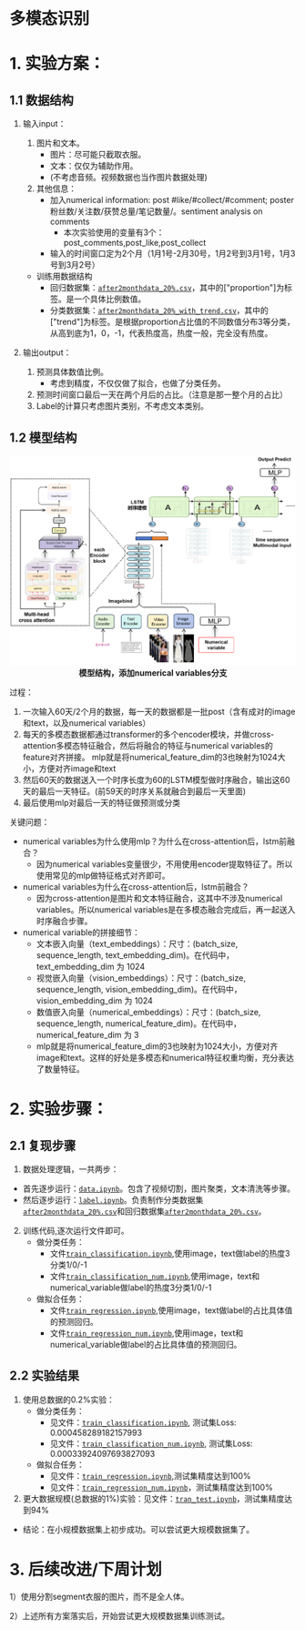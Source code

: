 
# 多模态识别

# 1. 实验方案：

## 1.1 数据结构

1. 输入input：
    1. 图片和文本。
        - 图片：尽可能只截取衣服。
        - 文本：仅仅为辅助作用。
        - (不考虑音频。视频数据也当作图片数据处理)
    2. 其他信息：
        - 加入​​numerical information: post #like/#collect/#comment; poster 粉丝数/关注数/获赞总量/笔记数量/。sentiment analysis on comments
            - 本次实验使用的变量有3个：post_comments,post_like,post_collect
        - 输入的时间窗口定为2个月（1月1号-2月30号，1月2号到3月1号，1月3号到3月2号）

    - 训练用数据结构
        - 回归数据集：[`after2monthdata_20%.csv`](https://github.com/dengxw66/Multimodal_MKT/model/after2monthdata_20%.csv)，其中的["proportion"]为标签。是一个具体比例数值。
        - 分类数据集：[`after2monthdata_20%_with_trend.csv`](https://github.com/dengxw66/Multimodal_MKT/model/after2monthdata_20%_with_trend.csv)，其中的["trend"]为标签。是根据proportion占比值的不同数值分布3等分类，从高到底为1，0，-1，代表热度高，热度一般，完全没有热度。

2. 输出output：
    1. 预测具体数值比例。
        - 考虑到精度，不仅仅做了拟合，也做了分类任务。
    2. 预测时间窗口最后一天在两个月后的占比。（注意是那一整个月的占比）
    3. Label的计算只考虑图片类别，不考虑文本类别。

## 1.2 模型结构

<p align="center">
    <img src="pipleline2.png" width="600"/>
    <br>
    <strong>模型结构，添加numerical variables分支</strong>
</p>

过程：
1. 一次输入60天/2个月的数据，每一天的数据都是一批post（含有成对的image和text，以及numerical variables）
2. 每天的多模态数据都通过transformer的多个encoder模块，并做cross-attention多模态特征融合，然后将融合的特征与numerical variables的feature对齐拼接。
mlp就是将numerical_feature_dim的3也映射为1024大小，方便对齐image和text
3. 然后60天的数据送入一个时序长度为60的LSTM模型做时序融合，输出这60天的最后一天特征。(前59天的时序关系就融合到最后一天里面)
4. 最后使用mlp对最后一天的特征做预测或分类

关键问题：
- numerical variables为什么使用mlp？为什么在cross-attention后，lstm前融合？
    - 因为numerical variables变量很少，不用使用encoder提取特征了。所以使用常见的mlp做特征格式对齐即可。
- numerical variables为什么在cross-attention后，lstm前融合？
    - 因为cross-attention是图片和文本特征融合，这其中不涉及numerical variables。所以numerical variables是在多模态融合完成后，再一起送入时序融合步骤。
- numerical variable的拼接细节：
     - 文本嵌入向量（text_embeddings）：尺寸：(batch_size, sequence_length, text_embedding_dim)。在代码中，text_embedding_dim 为 1024
    - 视觉嵌入向量（vision_embeddings）：尺寸：(batch_size, sequence_length, vision_embedding_dim)。在代码中，vision_embedding_dim 为 1024
    - 数值嵌入向量（numerical_embeddings）：尺寸：(batch_size, sequence_length, numerical_feature_dim)。在代码中，numerical_feature_dim 为 3
    - mlp就是将numerical_feature_dim的3也映射为1024大小，方便对齐image和text。这样的好处是多模态和numerical特征权重均衡，充分表达了数量特征。


# 2. 实验步骤：

## 2.1 复现步骤


1. 数据处理逻辑，一共两步：
- 首先逐步运行：[`data.ipynb`](https://github.com/dengxw66/Multimodal_MKT/model/data.ipynb)。包含了视频切割，图片聚类，文本清洗等步骤。
- 然后逐步运行：[`label.ipynb`](https://github.com/dengxw66/Multimodal_MKT/model/label.ipynb)。负责制作分类数据集[`after2monthdata_20%.csv`](https://github.com/dengxw66/Multimodal_MKT/model/after2monthdata_20%.csv)和回归数据集[`after2monthdata_20%.csv`](https://github.com/dengxw66/Multimodal_MKT/model/after2monthdata_20%.csv)。


2. 训练代码,逐次运行文件即可。
    -  做分类任务：
        - 文件[`train_classification.ipynb`](https://github.com/dengxw66/Multimodal_MKT/model/train_classification.ipynb),使用image，text做label的热度3分类1/0/-1
        - 文件[`train_classification_num.ipynb`](https://github.com/dengxw66/Multimodal_MKT/model/train_classification_num.ipynb),使用image，text和numerical_variable做label的热度3分类1/0/-1
    - 做拟合任务：
        - 文件[`train_regression.ipynb`](https://github.com/dengxw66/Multimodal_MKT/model/train_regression.ipynb),使用image，text做label的占比具体值的预测回归。
        - 文件[`train_regression_num.ipynb`](https://github.com/dengxw66/Multimodal_MKT/model/train_regression.ipynb),使用image，text和numerical_variable做label的占比具体值的预测回归。

## 2.2 实验结果

1. 使用总数据的0.2%实验：
    - 做分类任务：
        - 见文件：[`train_classification.ipynb`](https://github.com/dengxw66/Multimodal_MKT/model/train_classification.ipynb), 测试集Loss: 0.000458289182157993
        - 见文件：[`train_classification_num.ipynb`](https://github.com/dengxw66/Multimodal_MKT/model/train_classification_num.ipynb), 测试集Loss: 0.00033924097693827093
    - 做拟合任务：
        - 见文件：[`train_regression.ipynb`](https://github.com/dengxw66/Multimodal_MKT/model/train_regression.ipynb),测试集精度达到100%
        - 见文件：[`train_regression_num.ipynb`](https://github.com/dengxw66/Multimodal_MKT/model/train_regression_num.ipynb)，测试集精度达到100%
2. 更大数据规模(总数据的1%)实验：见文件：[`tran_test.ipynb`](https://github.com/dengxw66/Multimodal_MKT/model/tran_test.ipynb)，测试集精度达到94%

- 结论：在小规模数据集上初步成功。可以尝试更大规模数据集了。



# 3. 后续改进/下周计划

1）使用分割segment衣服的图片，而不是全人体。

2）上述所有方案落实后，开始尝试更大规模数据集训练测试。























